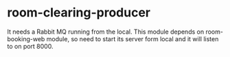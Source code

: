 # room-clearing-producer
It needs a Rabbit MQ running from the local. This module depends on room-booking-web module, so need to start its server form local and it will listen to on port 8000. 


